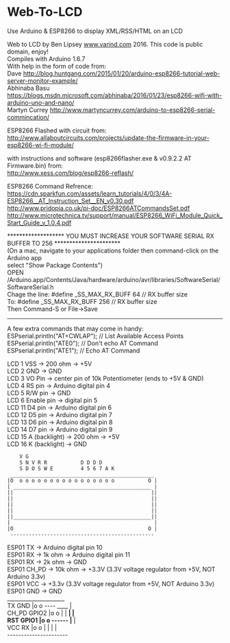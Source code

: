 # Web-To-LCD
Use Arduino & ESP8266 to display XML/RSS/HTML on an LCD

Web to LCD by Ben Lipsey www.varind.com 2016. This code is public domain, enjoy!  
Compiles with Arduino 1.6.7  
With help in the form of code from:  
Dave http://blog.huntgang.com/2015/01/20/arduino-esp8266-tutorial-web-server-monitor-example/  
Abhinaba Basu https://blogs.msdn.microsoft.com/abhinaba/2016/01/23/esp8266-wifi-with-arduino-uno-and-nano/  
Martyn Currey http://www.martyncurrey.com/arduino-to-esp8266-serial-commincation/  

ESP8266 Flashed with circuit from:  
http://www.allaboutcircuits.com/projects/update-the-firmware-in-your-esp8266-wi-fi-module/  

with instructions and software (esp8266flasher.exe & v0.9.2.2 AT Firmware.bin) from:  
http://www.xess.com/blog/esp8266-reflash/  

ESP8266 Command Refrence:  
https://cdn.sparkfun.com/assets/learn_tutorials/4/0/3/4A-ESP8266__AT_Instruction_Set__EN_v0.30.pdf  
http://www.pridopia.co.uk/pi-doc/ESP8266ATCommandsSet.pdf  
http://www.microtechnica.tv/support/manual/ESP8266_WiFi_Module_Quick_Start_Guide_v_1.0.4.pdf  

   *******************   YOU MUST INCREASE YOUR SOFTWARE SERIAL RX BUFFER TO 256 **********************  
     (On a mac, navigate to your applications folder then command-click on the Arduino app  
     select "Show Package Contents")  
     OPEN /Arduino.app/Contents/Java/hardware/arduino/avr/libraries/SoftwareSerial/SoftwareSerial.h  
     Chage the line:  #define _SS_MAX_RX_BUFF 64 // RX buffer size  
     To:              #define _SS_MAX_RX_BUFF 256 // RX buffer size  
     Then Command-S or File->Save  
   ****************************************************************************************************  

   A few extra commands that may come in handy:   
   ESPserial.println("AT+CWLAP"); // List Available Access Points  
   ESPserial.println("ATE0");  // Don't echo AT Command  
   ESPserial.println("ATE1");  // Echo AT Command  

   LCD 1 VSS -> 200 ohm -> +5V  
   LCD 2 GND -> GND  
   LCD 3 VO Pin -> center pin of 10k Potentiometer (ends to +5V & GND)  
   LCD 4 RS pin -> Arduino digital pin 4  
   LCD 5 R/W pin -> GND  
   LCD 6 Enable pin -> digital pin 5  
   LCD 11 D4 pin -> Arduino digital pin 6  
   LCD 12 D5 pin -> Arduino digital pin 7  
   LCD 13 D6 pin -> Arduino digital pin 8  
   LCD 14 D7 pin -> Arduino digital pin 9  
   LCD 15 A (backlight) -> 200 ohm -> +5V  
   LCD 16 K (backlight) -> GND  

        V G
        S N V R R           D D D D
        S D O S W E         4 5 6 7 A K
     _______________________________________________
    |O  o o o o o o o o o o o o o o o o           O |
    | _____________________________________________ |
    ||                                             ||
    ||                                             ||
    ||                                             ||
    ||                                             ||
    ||_____________________________________________||
    |                                               |
    |O                                            O |
     -----------------------------------------------

   ESP01 TX -> Arduino digital pin 10  
   ESP01 RX -> 1k ohm -> Arduino digital pin 11  
   ESP01 RX -> 2k ohm -> GND  
   ESP01 CH_PD -> 10k ohm -> +3.3V (3.3V voltage regulator from +5V, NOT Arduino 3.3v)  
   ESP01 VCC -> +3.3v (3.3V voltage regulator from +5V, NOT Arduino 3.3v)  
   ESP01 GND -> GND  
                _____________________  
   TX    GND   |o o   ----      ____  |  
   CH_PD GPIO2 |o o  |    |     ____| |  
   RST   GPIO1 |o o  ------    |____  |  
   VCC   RX    |o o |      |        | |  
                ----------------------  
